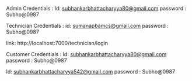 Admin Credentials :
Id: subhankarbhattacharyya80@gmail.com
password : Subho@0987

Technician Credentials :
id: sumanapbamcs@gmail.com
password : Subho@0987

link: http://localhost:7000/technician/login

Customer Credentials :
Id: subhankarbhattacharyya80@gmail.com
password : Subho@0987

Id: subhankarbhattacharyya542@gmail.com
password : Subho@0987

